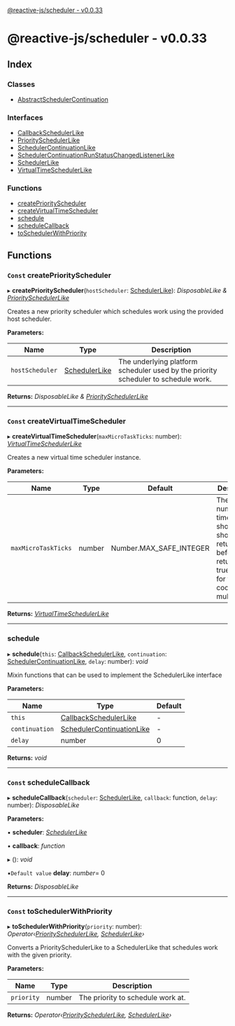 [@reactive-js/scheduler - v0.0.33](README.md)

# @reactive-js/scheduler - v0.0.33

## Index

### Classes

* [AbstractSchedulerContinuation](classes/abstractschedulercontinuation.md)

### Interfaces

* [CallbackSchedulerLike](interfaces/callbackschedulerlike.md)
* [PrioritySchedulerLike](interfaces/priorityschedulerlike.md)
* [SchedulerContinuationLike](interfaces/schedulercontinuationlike.md)
* [SchedulerContinuationRunStatusChangedListenerLike](interfaces/schedulercontinuationrunstatuschangedlistenerlike.md)
* [SchedulerLike](interfaces/schedulerlike.md)
* [VirtualTimeSchedulerLike](interfaces/virtualtimeschedulerlike.md)

### Functions

* [createPriorityScheduler](README.md#const-createpriorityscheduler)
* [createVirtualTimeScheduler](README.md#const-createvirtualtimescheduler)
* [schedule](README.md#schedule)
* [scheduleCallback](README.md#const-schedulecallback)
* [toSchedulerWithPriority](README.md#const-toschedulerwithpriority)

## Functions

### `Const` createPriorityScheduler

▸ **createPriorityScheduler**(`hostScheduler`: [SchedulerLike](interfaces/schedulerlike.md)): *DisposableLike & [PrioritySchedulerLike](interfaces/priorityschedulerlike.md)*

Creates a new priority scheduler which schedules work using the provided
host scheduler.

**Parameters:**

Name | Type | Description |
------ | ------ | ------ |
`hostScheduler` | [SchedulerLike](interfaces/schedulerlike.md) | The underlying platform scheduler used by the priority scheduler to schedule work.  |

**Returns:** *DisposableLike & [PrioritySchedulerLike](interfaces/priorityschedulerlike.md)*

___

### `Const` createVirtualTimeScheduler

▸ **createVirtualTimeScheduler**(`maxMicroTaskTicks`: number): *[VirtualTimeSchedulerLike](interfaces/virtualtimeschedulerlike.md)*

Creates a new virtual time scheduler instance.

**Parameters:**

Name | Type | Default | Description |
------ | ------ | ------ | ------ |
`maxMicroTaskTicks` | number |  Number.MAX_SAFE_INTEGER | The max number of times shouldYield should return false before returning true. Useful for testing cooperative multitasking.  |

**Returns:** *[VirtualTimeSchedulerLike](interfaces/virtualtimeschedulerlike.md)*

___

###  schedule

▸ **schedule**(`this`: [CallbackSchedulerLike](interfaces/callbackschedulerlike.md), `continuation`: [SchedulerContinuationLike](interfaces/schedulercontinuationlike.md), `delay`: number): *void*

Mixin functions that can be used to implement the SchedulerLike interface

**Parameters:**

Name | Type | Default |
------ | ------ | ------ |
`this` | [CallbackSchedulerLike](interfaces/callbackschedulerlike.md) | - |
`continuation` | [SchedulerContinuationLike](interfaces/schedulercontinuationlike.md) | - |
`delay` | number | 0 |

**Returns:** *void*

___

### `Const` scheduleCallback

▸ **scheduleCallback**(`scheduler`: [SchedulerLike](interfaces/schedulerlike.md), `callback`: function, `delay`: number): *DisposableLike*

**Parameters:**

▪ **scheduler**: *[SchedulerLike](interfaces/schedulerlike.md)*

▪ **callback**: *function*

▸ (): *void*

▪`Default value`  **delay**: *number*= 0

**Returns:** *DisposableLike*

___

### `Const` toSchedulerWithPriority

▸ **toSchedulerWithPriority**(`priority`: number): *Operator‹[PrioritySchedulerLike](interfaces/priorityschedulerlike.md), [SchedulerLike](interfaces/schedulerlike.md)›*

Converts a PrioritySchedulerLike to a SchedulerLike that schedules work with the given priority.

**Parameters:**

Name | Type | Description |
------ | ------ | ------ |
`priority` | number | The priority to schedule work at.  |

**Returns:** *Operator‹[PrioritySchedulerLike](interfaces/priorityschedulerlike.md), [SchedulerLike](interfaces/schedulerlike.md)›*

